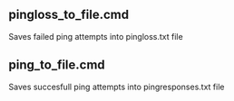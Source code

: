 ## pingloss_to_file.cmd

Saves failed ping attempts into pingloss.txt file


## ping_to_file.cmd

Saves succesfull ping attempts into pingresponses.txt file
